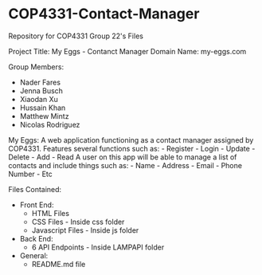 # COP4331-Contact-Manager
Repository for COP4331 Group 22's Files

Project Title:  My Eggs - Contanct Manager
Domain Name: my-eggs.com

Group Members:
- Nader Fares
- Jenna Busch
- Xiaodan Xu
- Hussain Khan
- Matthew Mintz
- Nicolas Rodriguez


My Eggs:  A web application functioning as a contact manager assigned by COP4331.
          Features several functions such as:
            - Register
            - Login
            - Update
            - Delete
            - Add
            - Read
          A user on this app will be able to manage a list of contacts and include things such as:
            - Name
            - Address
            - Email
            - Phone Number
            - Etc
            
Files Contained:
  - Front End:
    - HTML Files
    - CSS Files
          - Inside css folder
    - Javascript Files
          - Inside js folder
  - Back End:
    - 6 API Endpoints
          - Inside LAMPAPI folder
  - General:
    - README.md file
